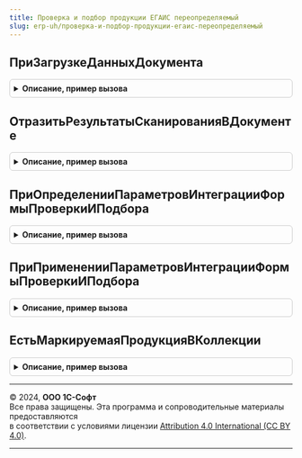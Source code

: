 ```yaml
---
title: Проверка и подбор продукции ЕГАИС переопределяемый
slug: erp-uh/проверка-и-подбор-продукции-егаис-переопределяемый
---
```



## ПриЗагрузкеДанныхДокумента
<details style="margin: 1em 0; padding: 0.5em; border: 1px solid #ccc; border-radius: 6px;">

<summary style="font-weight: bold; cursor: pointer;">Описание, пример вызова</summary>

```bsl

// Получает данные по алкогольной продукции из прикладного документа при открытии формы проверки
//
// Параметры:
//  Параметры - См. Обработки.ПроверкаИПодборАлкогольнойПродукцииЕГАИС.ЗагрузитьДанныеДокументаДлительнаяОперация.Параметры
//  ДанныеДокумента - См. Обработки.ПроверкаИПодборАлкогольнойПродукцииЕГАИС.ЗагрузитьДанныеДокументаДлительнаяОперация
//
Процедура ПриЗагрузкеДанныхДокумента(Параметры, ДанныеДокумента) Экспорт
```

Пример вызова
```bsl
ПроверкаИПодборПродукцииЕГАИСПереопределяемый.ПриЗагрузкеДанныхДокумента(Параметры, ДанныеДокумента) 
```
</details>

## ОтразитьРезультатыСканированияВДокументе
<details style="margin: 1em 0; padding: 0.5em; border: 1px solid #ccc; border-radius: 6px;">

<summary style="font-weight: bold; cursor: pointer;">Описание, пример вызова</summary>

```bsl

// Возвращает данные по алкогольной продукции в прикладной документ при завершении проверки
//
// Параметры:
//  РезультатПроверки - См. Обработки.ПроверкаИПодборАлкогольнойПродукцииЕГАИС.ЗафиксироватьРезультатПроверкиИПодбора.Параметры
//
Процедура ОтразитьРезультатыСканированияВДокументе(РезультатПроверки) Экспорт
```

Пример вызова
```bsl
ПроверкаИПодборПродукцииЕГАИСПереопределяемый.ОтразитьРезультатыСканированияВДокументе(РезультатПроверки) 
```
</details>

## ПриОпределенииПараметровИнтеграцииФормыПроверкиИПодбора
<details style="margin: 1em 0; padding: 0.5em; border: 1px solid #ccc; border-radius: 6px;">

<summary style="font-weight: bold; cursor: pointer;">Описание, пример вызова</summary>

```bsl

Процедура ПриОпределенииПараметровИнтеграцииФормыПроверкиИПодбора(Форма, ПараметрыИнтеграции) Экспорт
```

Пример вызова
```bsl
ПроверкаИПодборПродукцииЕГАИСПереопределяемый.ПриОпределенииПараметровИнтеграцииФормыПроверкиИПодбора(Форма, ПараметрыИнтеграции) 
```
</details>

## ПриПримененииПараметровИнтеграцииФормыПроверкиИПодбора
<details style="margin: 1em 0; padding: 0.5em; border: 1px solid #ccc; border-radius: 6px;">

<summary style="font-weight: bold; cursor: pointer;">Описание, пример вызова</summary>

```bsl

// Заполняет специфику применения интеграции формы проверки и подбора в конкретную форму.
//
// Параметры:
//  Форма - ФормаКлиентскогоПриложения - форма для которой применяются параметры интеграции.
//
Процедура ПриПримененииПараметровИнтеграцииФормыПроверкиИПодбора(Форма) Экспорт
```

Пример вызова
```bsl
ПроверкаИПодборПродукцииЕГАИСПереопределяемый.ПриПримененииПараметровИнтеграцииФормыПроверкиИПодбора(Форма) 
```
</details>

## ЕстьМаркируемаяПродукцияВКоллекции
<details style="margin: 1em 0; padding: 0.5em; border: 1px solid #ccc; border-radius: 6px;">

<summary style="font-weight: bold; cursor: pointer;">Описание, пример вызова</summary>

```bsl

// Возвращает через третий параметр признак наличия маркируемой продукции.
//
// Параметры:
//  Коллекция                - ДанныеФормыКоллекция - ТЧ с товарами.
//  ЕстьМаркируемаяПродукция - Булево - Исходящий, признак наличия маркируемой продукции.
//
Процедура ЕстьМаркируемаяПродукцияВКоллекции(Коллекция, ЕстьМаркируемаяПродукция) Экспорт
```

Пример вызова
```bsl
ПроверкаИПодборПродукцииЕГАИСПереопределяемый.ЕстьМаркируемаяПродукцияВКоллекции(Коллекция, ЕстьМаркируемаяПродукция) 
```
</details>

---

© 2024, **ООО 1С-Софт**  
Все права защищены. Эта программа и сопроводительные материалы предоставляются  
в соответствии с условиями лицензии [Attribution 4.0 International (CC BY 4.0)](https://creativecommons.org/licenses/by/4.0/legalcode).

---
